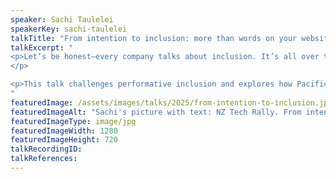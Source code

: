 ```yaml
---
speaker: Sachi Taulelei
speakerKey: sachi-taulelei
talkTitle: "From intention to inclusion: more than words on your website"
talkExcerpt: "  
<p>Let’s be honest—every company talks about inclusion. It’s all over their websites, in their values statements, and tucked neatly into their annual reports. But when you look beyond the words, what’s actually changing? 
</p>

<p>This talk challenges performative inclusion and explores how Pacific and traditional wisdoms can help us rethink leadership, systems, and culture—because when people belong, they move mountains.</p>
"
featuredImage: /assets/images/talks/2025/from-intention-to-inclusion.jpg
featuredImageAlt: "Sachi's picture with text: NZ Tech Rally. From intention to inclusion. A talk by Sachi Taulelei, Founder @ Humble"
featuredImageType: image/jpg
featuredImageWidth: 1280
featuredImageHeight: 720
talkRecordingID:  
talkReferences:  
---
```

